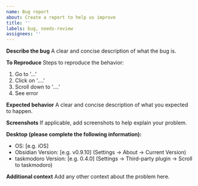 ```yaml
---
name: Bug report
about: Create a report to help us improve
title: ''
labels: bug, needs-review
assignees: ''
---
```


**Describe the bug**
A clear and concise description of what the bug is.

**To Reproduce**
Steps to reproduce the behavior:

1. Go to '...'
2. Click on '....'
3. Scroll down to '....'
4. See error

**Expected behavior**
A clear and concise description of what you expected to happen.

**Screenshots**
If applicable, add screenshots to help explain your problem.

**Desktop (please complete the following information):**

- OS: [e.g. iOS]
- Obsidian Version: [e.g. v0.9.10] (Settings → About → Current Version)
- taskmodoro Version: [e.g. 0.4.0] (Settings → Third-party plugin → Scroll to taskmodoro)

**Additional context**
Add any other context about the problem here.
